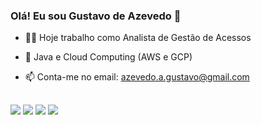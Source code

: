 ### Olá! Eu sou Gustavo de Azevedo 👋
 
- 👨‍💻 Hoje trabalho como Analista de Gestão de Acessos
- 🌱  Java e Cloud Computing (AWS e GCP)
- 📫 Conta-me no email: azevedo.a.gustavo@gmail.com

  ##
<div>
  <a href="https://www.facebook.com/gustavo.azevedo.9480/" targert_"blank"> <img src="https://img.shields.io/badge/Facebook-1877F2?style=for-the-badge&logo=facebook&logoColor=white" target="_blank"></a>
  <a href="https://www.instagram.com/guuhazevedo/" target="_blank"><img src="https://img.shields.io/badge/-Instagram-%23E4405F?style=for-the-badge&logo=instagram&logoColor=white" target="_blank"></a>
   <a href="https://www.linkedin.com/in/gustavo-de-azevedo-si-iam/" target="_blank"><img src="https://img.shields.io/badge/-LinkedIn-%230077B5?style=for-the-badge&logo=linkedin&logoColor=white" target="_blank"></a>
  <a href = "mailto:azevedo.a.gustavo@gmail.com"><img src="https://img.shields.io/badge/-Gmail-%23333?style=for-the-badge&logo=gmail&logoColor=white" target="_blank"></a>
 
</div>

